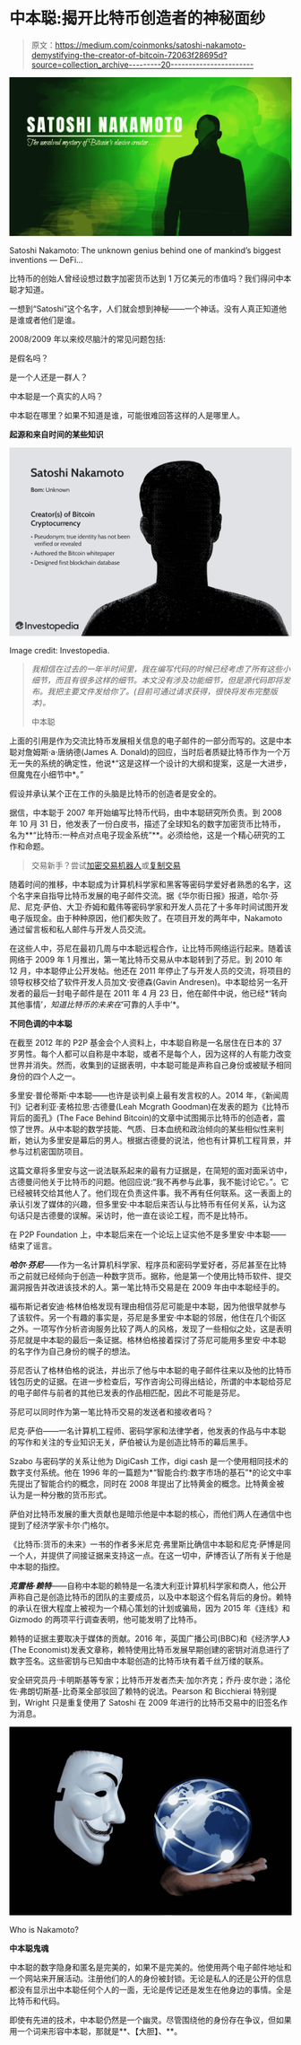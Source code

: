 # 中本聪:揭开比特币创造者的神秘面纱

> 原文：<https://medium.com/coinmonks/satoshi-nakamoto-demystifying-the-creator-of-bitcoin-72063f28695d?source=collection_archive---------20----------------------->

![](img/4136131c57a6e4e2e281d1d8c126ea84.png)

Satoshi Nakamoto: The unknown genius behind one of mankind’s biggest inventions — DeFi…

比特币的创始人曾经设想过数字加密货币达到 1 万亿美元的市值吗？我们得问中本聪才知道。

一想到“Satoshi”这个名字，人们就会想到神秘——一个神话。没有人真正知道他是谁或者他们是谁。

2008/2009 年以来绞尽脑汁的常见问题包括:

是假名吗？

是一个人还是一群人？

中本聪是一个真实的人吗？

中本聪在哪里？如果不知道是谁，可能很难回答这样的人是哪里人。

**起源和来自时间的某些知识**

![](img/3fe9ee5cc307507bf491e0d47b0095d6.png)

Image credit: Investopedia.

> *我相信在过去的一年半时间里，我在编写代码的时候已经考虑了所有这些小细节，而且有很多这样的细节。本文没有涉及功能细节，但是源代码即将发布。我把主要文件发给你了。(目前可通过请求获得，很快将发布完整版本)。*
> 
> 中本聪

上面的引用是作为交流比特币发展相关信息的电子邮件的一部分而写的。这是中本聪对詹姆斯·a·唐纳德(James A. Donald)的回应，当时后者质疑比特币作为一个万无一失的系统的确定性，他说*“这是这样一个设计的大纲和提案，这是一大进步，但魔鬼在小细节中*。”

假设并承认某个正在工作的头脑是比特币的创造者是安全的。

据信，中本聪于 2007 年开始编写比特币代码，由中本聪研究所负责。到 2008 年 10 月 31 日，他发表了一份白皮书，描述了全球知名的数字加密货币比特币，名为**“比特币:一种点对点电子现金系统”**。必须给他，这是一个精心研究的工作和命题。

> 交易新手？尝试[加密交易机器人](/coinmonks/crypto-trading-bot-c2ffce8acb2a)或[复制交易](/coinmonks/top-10-crypto-copy-trading-platforms-for-beginners-d0c37c7d698c)

随着时间的推移，中本聪成为计算机科学家和黑客等密码学爱好者熟悉的名字，这个名字来自指导比特币发展的电子邮件交流。据《华尔街日报》报道，哈尔·芬尼、尼克·萨伯、大卫·乔姆和戴伟等密码学家和开发人员花了十多年时间试图开发电子版现金。由于种种原因，他们都失败了。在项目开发的两年中，Nakamoto 通过留言板和私人邮件与开发人员交流。

在这些人中，芬尼在最初几周与中本聪远程合作，让比特币网络运行起来。随着该网络于 2009 年 1 月推出，第一笔比特币交易从中本聪转到了芬尼。到 2010 年 12 月，中本聪停止公开发帖。他还在 2011 年停止了与开发人员的交流，将项目的领导权移交给了软件开发人员加文·安德森(Gavin Andresen)。中本聪给另一名开发者的最后一封电子邮件是在 2011 年 4 月 23 日，他在邮件中说，他已经*‘转向其他事情’*，知道比特币的未来在*‘可靠的人手中’*。

**不同色调的中本聪**

在截至 2012 年的 P2P 基金会个人资料上，中本聪自称是一名居住在日本的 37 岁男性。每个人都可以自称是中本聪，或者不是每个人，因为这样的人有能力改变世界并消失。然而，收集到的证据表明，中本聪可能是声称自己身份或被赋予相同身份的四个人之一。

多里安·普伦蒂斯·中本聪——也许是谈判桌上最有发言权的人。2014 年，《新闻周刊》记者利亚·麦格拉思·古德曼(Leah Mcgrath Goodman)在发表的题为《比特币背后的面孔》(The Face Behind Bitcoin)的文章中试图揭示比特币的创造者，震惊了世界。从中本聪的数学技能、气质、日本血统和政治倾向的某些相似性来判断，她认为多里安是幕后的男人。根据古德曼的说法，他也有计算机工程背景，并参与过机密国防项目。

这篇文章将多里安与这一说法联系起来的最有力证据是，在简短的面对面采访中，古德曼问他关于比特币的问题。他回应说:“我不再参与此事，我不能讨论它。”。它已经被转交给其他人了。他们现在负责这件事。我不再有任何联系。这一表面上的承认引发了媒体的兴趣，但多里安·中本聪后来否认与比特币有任何关系，认为这句话只是古德曼的误解。采访时，他一直在谈论工程，而不是比特币。

在 P2P Foundation 上，中本聪后来在一个论坛上证实他不是多里安·中本聪——结束了谣言。

***哈尔·芬尼***——作为一名计算机科学家、程序员和密码学爱好者，芬尼甚至在比特币之前就已经倾向于创造一种数字货币。据称，他是第一个使用比特币软件、提交漏洞报告并改进该技术的人。第一笔比特币交易是在 2009 年由中本聪经手的。

福布斯记者安迪·格林伯格发现有理由相信芬尼可能是中本聪，因为他很早就参与了该软件。另一个有趣的事实是，芬尼是多里安·中本聪的邻居，他住在几个街区之外。一项写作分析咨询服务比较了两人的风格，发现了一些相似之处，这是表明芬尼就是中本聪的最后一条证据。格林伯格接着探讨了芬尼可能用多里安·中本聪的名字作为自己身份的幌子的想法。

芬尼否认了格林伯格的说法，并出示了他与中本聪的电子邮件往来以及他的比特币钱包历史的证据。在进一步检查后，写作咨询公司得出结论，所谓的中本聪给芬尼的电子邮件与前者的其他已发表的作品相匹配，因此不可能是芬尼。

芬尼可以同时作为第一笔比特币交易的发送者和接收者吗？

尼克·萨伯——一名计算机工程师、密码学家和法律学者，他发表的作品与中本聪的写作和关注的专业知识无关，萨伯被认为是创造比特币的幕后黑手。

Szabo 与密码学的关系让他为 DigiCash 工作，digi cash 是一个使用相同技术的数字支付系统。他在 1996 年的一篇题为*“智能合约:数字市场的基石”*的论文中率先提出了智能合约的概念，同时在 2008 年提出了比特黄金的概念。比特黄金被认为是一种分散的货币形式。

萨伯对比特币发展的重大贡献也是暗示他是中本聪的核心，而他们两人在通信中也提到了经济学家卡尔·门格尔。

《比特币:货币的未来》一书的作者多米尼克·弗里斯比确信中本聪和尼克·萨博是同一个人，并提供了间接证据来支持这一点。在这一切中，萨博否认了所有关于他是中本聪的指控。

***克雷格·赖特***——自称中本聪的赖特是一名澳大利亚计算机科学家和商人，他公开声称自己是创造比特币的团队的主要成员，以及中本聪这个假名背后的身份。赖特的承认在很大程度上被视为一个精心策划的计划或骗局，因为 2015 年《连线》和 Gizmodo 的两项平行调查表明，他可能发明了比特币。

赖特的证据主要取决于媒体的贡献。2016 年，英国广播公司(BBC)和《经济学人》(The Economist)发表文章称，赖特使用比特币发展早期创建的密钥对消息进行了数字签名。这些密钥与已知由中本聪创造的比特币块有着千丝万缕的联系。

安全研究员丹·卡明斯基等专家；比特币开发者杰夫·加尔齐克；乔丹·皮尔逊；洛伦佐·弗朗切斯基-比奇莱全部驳回了赖特的说法。Pearson 和 Bicchierai 特别提到，Wright 只是重复使用了 Satoshi 在 2009 年进行的比特币交易中的旧签名作为消息。

![](img/41f5a7f8ad7c5e924a3f5a539bea6c02.png)

Who is Nakamoto?

**中本聪鬼魂**

中本聪的数字隐身和匿名是完美的，如果不是完美的。他使用两个电子邮件地址和一个网站来开展活动。注册他们的人的身份被封锁。无论是私人的还是公开的信息都没有显示出中本聪任何个人的一面，无论是传记还是发生在他身边的事情。全是比特币和代码。

即使有先进的技术，中本聪仍然是一个幽灵。尽管围绕他的身份存在争议，但如果用一个词来形容中本聪，那就是**、【大胆】、**。